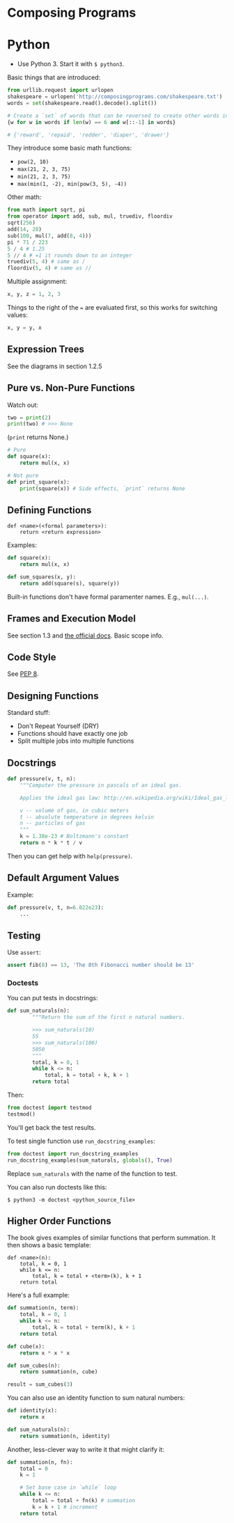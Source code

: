 Composing Programs
==================

# Python

* Use Python 3. Start it with `$ python3`.

Basic things that are introduced:

```python
from urllib.request import urlopen
shakespeare = urlopen('http://composingprograms.com/shakespeare.txt')
words = set(shakespeare.read().decode().split())

# Create a `set` of words that can be reversed to create other words in the doc
{w for w in words if len(w) == 6 and w[::-1] in words}

# {'reward', 'repaid', 'redder', 'diaper', 'drawer'}
```

They introduce some basic math functions:

* `pow(2, 10)`
* `max(21, 2, 3, 75)`
* `min(21, 2, 3, 75)`
* `max(min(1, -2), min(pow(3, 5), -4))`

Other math:

```python
from math import sqrt, pi
from operator import add, sub, mul, truediv, floordiv
sqrt(256)
add(14, 28)
sub(100, mul(7, add(8, 4)))
pi * 71 / 223
5 / 4 # 1.25
5 // 4 # =1 it rounds down to an integer
truediv(5, 4) # same as /
floordiv(5, 4) # same as //
```

Multiple assignment:

```python
x, y, z = 1, 2, 3
```

Things to the right of the `=` are evaluated first, so this works for switching values:

```python
x, y = y, x
```

## Expression Trees

See the diagrams in section 1.2.5

## Pure vs. Non-Pure Functions

Watch out:

```python
two = print(2)
print(two) # >>> None
```
(`print` returns None.)

```python
# Pure
def square(x):
    return mul(x, x)

# Not pure
def print_square(x):
    print(square(x)) # Side effects, `print` returns None
```

## Defining Functions

    def <name>(<formal parameters>):
        return <return expression>

Examples:

```python
def square(x):
    return mul(x, x)

def sum_squares(x, y):
    return add(square(s), square(y))
```

Built-in functions don't have formal paramenter names. E.g., `mul(...)`.

## Frames and Execution Model

See section 1.3 and [the official docs](https://docs.python.org/3.3/reference/executionmodel.html). Basic scope info.

## Code Style

See [PEP 8](http://legacy.python.org/dev/peps/pep-0008/).

## Designing Functions

Standard stuff:

* Don't Repeat Yourself (DRY)
* Functions should have exactly one job
* Split multiple jobs into multiple functions

## Docstrings

```python
def pressure(v, t, n):
    """Computer the pressure in pascals of an ideal gas.

    Applies the ideal gas law: http://en.wikipedia.org/wiki/Ideal_gas_law

    v -- volume of gas, in cubic meters
    t -- absolute temperature in degrees kelvin
    n -- particles of gas
    """
    k = 1.38e-23 # Boltzmann's constant
    return n * k * t / v
```

Then you can get help with `help(pressure)`.

## Default Argument Values

Example:

```python
def pressure(v, t, n=6.022e23):
    ...
```

## Testing

Use `assert`:

```python
assert fib(8) == 13, 'The 8th Fibonacci number should be 13'
```

### Doctests

You can put tests in docstrings:

```python
def sum_naturals(n):
        """Return the sum of the first n natural numbers.

        >>> sum_naturals(10)
        55
        >>> sum_naturals(100)
        5050
        """
        total, k = 0, 1
        while k <= n:
            total, k = total + k, k + 1
        return total
```

Then:

```python
from doctest import testmod
testmod()
```

You'll get back the test results.

To test single function use `run_docstring_examples`:

```python
from doctest import run_docstring_examples
run_docstring_examples(sum_naturals, globals(), True)
```

Replace `sum_naturals` with the name of the function to test.

You can also run doctests like this:

    $ python3 -m doctest <python_source_file>

## Higher Order Functions

The book gives examples of similar functions that perform summation. It then shows a basic template:

    def <name>(n):
        total, k = 0, 1
        while k <= n:
            total, k = total + <term>(k), k + 1
        return total

Here's a full example:

```python
def summation(n, term):
    total, k = 0, 1
    while k <= n:
        total, k = total + term(k), k + 1
    return total

def cube(x):
    return x * x * x

def sum_cubes(n):
    return summation(n, cube)

result = sum_cubes(3)
```

You can also use an identity function to sum natural numbers:

```python
def identity(x):
    return x

def sum_naturals(n):
    return summation(n, identity)
```

Another, less-clever way to write it that might clarify it:

```python
def summation(n, fn):
    total = 0
    k = 1

    # Set base case in `while` loop
    while k <= n:
        total = total + fn(k) # summation
        k = k + 1 # increment
    return total
```


